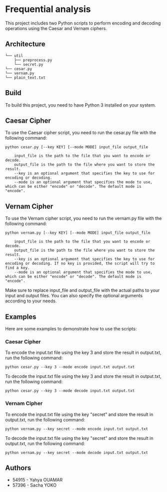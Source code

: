 # Frequential analysis
This project includes two Python scripts to perform encoding and decoding operations using the Caesar and Vernam ciphers.

## Architecture
```
└── util
    ├── preprocess.py
    └── secret.py
└── cesar.py
└── vernam.py
└── plain_text.txt
```

## Build
To build this project, you need to have Python 3 installed on your system.

## Caesar Cipher
To use the Caesar cipher script, you need to run the cesar.py file with the following command:
```
python cesar.py [--key KEY] [--mode MODE] input_file output_file
```
```
    input_file is the path to the file that you want to encode or decode.
    output_file is the path to the file where you want to store the result.
    --key is an optional argument that specifies the key to use for encoding or decoding.
    --mode is an optional argument that specifies the mode to use, which can be either "encode" or "decode". The default mode is "encode".
```

## Vernam Cipher
To use the Vernam cipher script, you need to run the vernam.py file with the following command:
```
python vernam.py [--key KEY] [--mode MODE] input_file output_file
```
```
    input_file is the path to the file that you want to encode or decode.
    output_file is the path to the file where you want to store the result.
    --key is an optional argument that specifies the key to use for encoding or decoding. If no key is provided, the script will try to find a key.
    --mode is an optional argument that specifies the mode to use, which can be either "encode" or "decode". The default mode is "encode".
```

Make sure to replace input_file and output_file with the actual paths to your input and output files. You can also specify the optional arguments according to your needs.
## Examples
Here are some examples to demonstrate how to use the scripts:

### Caesar Cipher
To encode the input.txt file using the key 3 and store the result in output.txt, run the following command:
```
python cesar.py --key 3 --mode encode input.txt output.txt
```

To decode the input.txt file using the key 3 and store the result in output.txt, run the following command:
```
python cesar.py --key 3 --mode decode input.txt output.txt
```

### Vernam Cipher
To encode the input.txt file using the key "secret" and store the result in output.txt, run the following command:
```
python vernam.py --key secret --mode encode input.txt output.txt
```

To decode the input.txt file using the key "secret" and store the result in output.txt, run the following command:
```
python vernam.py --key secret --mode decode input.txt output.txt
```

## Authors
- 54915 - Yahya OUAMAR
- 57396 - Sacha YOKO